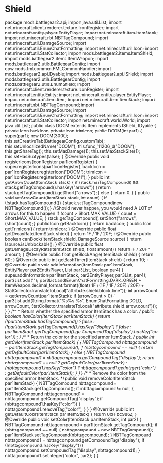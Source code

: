 Shield
======

package mods.battlegear2.api;  import java.util.List;  import net.minecraft.client.renderer.texture.IconRegister; import net.minecraft.entity.player.EntityPlayer; import net.minecraft.item.ItemStack; import net.minecraft.nbt.NBTTagCompound; import net.minecraft.util.DamageSource; import net.minecraft.util.EnumChatFormatting; import net.minecraft.util.Icon; import net.minecraft.util.StatCollector; import mods.battlegear2.items.ItemShield; import mods.battlegear2.items.ItemWeapon; import mods.battlegear2.utils.BattlegearConfig; import cpw.mods.fml.common.FMLCommonHandler; import mods.battlegear2.api.IDyable; import mods.battlegear2.api.IShield; import mods.battlegear2.utils.BattlegearConfig; import mods.battlegear2.utils.EnumShield; import net.minecraft.client.renderer.texture.IconRegister; import net.minecraft.entity.Entity; import net.minecraft.entity.player.EntityPlayer; import net.minecraft.item.Item; import net.minecraft.item.ItemStack; import net.minecraft.nbt.NBTTagCompound; import net.minecraft.util.DamageSource; import net.minecraft.util.EnumChatFormatting; import net.minecraft.util.Icon; import net.minecraft.util.StatCollector; import net.minecraft.world.World;  import java.util.List; public class DOOM extends Item implements IShield, IDyable   { 	private Icon backIcon;     private Icon trimIcon;      	public DOOM(int par1)     {         super(par1);         new DOOM(3000);         this.setCreativeTab(BattlegearConfig.customTab);         this.setUnlocalizedName("DOOM");         this.func_111206_d("DOOM");         this.getShareTag();         this.setMaxDamage(1);         this.setMaxStackSize(1);         this.setHasSubtypes(false);     } 	      @Override     public void registerIcons(IconRegister par1IconRegister)     {         super.registerIcons(par1IconRegister);         backIcon = par1IconRegister.registerIcon("DOOM");         trimIcon = par1IconRegister.registerIcon("DOOM1");     }      public int getArrowCount(ItemStack stack)     {         if (stack.hasTagCompound() &amp;&amp; stack.getTagCompound().hasKey("arrows"))         {             return stack.getTagCompound().getShort("arrows");         }         else         {             return 0;         }     }      public void setArrowCount(ItemStack stack, int count)     {         if (!stack.hasTagCompound())         {             stack.setTagCompound(new NBTTagCompound());         }          //Should never happen, you would need A LOT of arrows for this to happen         if (count > Short.MAX_VALUE)         {             count = Short.MAX_VALUE;         }          stack.getTagCompound().setShort("arrows", (short)count);     }      public Icon getBackIcon()     {         return backIcon;     }      public Icon getTrimIcon()     {         return trimIcon;     }      @Override     public float getDecayRate(ItemStack shield)     {         return 1F / 1F / 20F;     }      @Override     public boolean canBlock(ItemStack shield, DamageSource source)     {         return !source.isUnblockable();     }      @Override     public float getDamageDecayRate(ItemStack shield, float amount)     {         return 1F / 20F * amount;     }      @Override     public float getBlockAngle(ItemStack shield)     {         return 60;     }      @Override     public int getBashTimer(ItemStack shield)     {         return 10;     }      @Override     public void addInformation(ItemStack par1ItemStack, EntityPlayer par2EntityPlayer, List par3List, boolean par4)     {         super.addInformation(par1ItemStack, par2EntityPlayer, par3List, par4);         par3List.add("");         par3List.add(EnumChatFormatting.DARK_GREEN +                      ItemWeapon.decimal_format.format((float) 1F / (1F / 1F / 20F) / 20F) +                      StatCollector.translateToLocal("attribute.shield.block.time"));         int arrowCount = getArrowCount(par1ItemStack);          if (arrowCount > 0)         {             par3List.add(String.format("%s%s %s", EnumChatFormatting.GOLD, arrowCount, StatCollector.translateToLocal("attribute.shield.arrow.count")));         }     }      /**      * Return whether the specified armor ItemStack has a color.      */     public boolean hasColor(ItemStack par1ItemStack)     {         return (!par1ItemStack.hasTagCompound() ? false : (!par1ItemStack.getTagCompound().hasKey("display") ? false : par1ItemStack.getTagCompound().getCompoundTag("display").hasKey("color")));     }      /**      * Return the color for the specified armor ItemStack.      */     public int getColor(ItemStack par1ItemStack)     {         {             NBTTagCompound nbttagcompound = par1ItemStack.getTagCompound();              if (nbttagcompound == null)             {                 return getDefaultColor(par1ItemStack);             }             else             {                 NBTTagCompound nbttagcompound1 = nbttagcompound.getCompoundTag("display");                 return nbttagcompound1 == null ? getDefaultColor(par1ItemStack) : (nbttagcompound1.hasKey("color") ? nbttagcompound1.getInteger("color") : getDefaultColor(par1ItemStack));             }         }     }      /**      * Remove the color from the specified armor ItemStack.      */     public void removeColor(ItemStack par1ItemStack)     {         NBTTagCompound nbttagcompound = par1ItemStack.getTagCompound();          if (nbttagcompound != null)         {             NBTTagCompound nbttagcompound1 = nbttagcompound.getCompoundTag("display");              if (nbttagcompound1.hasKey("color"))             {                 nbttagcompound1.removeTag("color");             }         }     }      @Override     public int getDefaultColor(ItemStack par1ItemStack)     {         return 0xFFbc9862;     }      @Override     public void setColor(ItemStack par1ItemStack, int par2)     {         NBTTagCompound nbttagcompound = par1ItemStack.getTagCompound();          if (nbttagcompound == null)         {             nbttagcompound = new NBTTagCompound();             par1ItemStack.setTagCompound(nbttagcompound);         }          NBTTagCompound nbttagcompound1 = nbttagcompound.getCompoundTag("display");          if (!nbttagcompound.hasKey("display"))         {             nbttagcompound.setCompoundTag("display", nbttagcompound1);         }          nbttagcompound1.setInteger("color", par2);     } }
